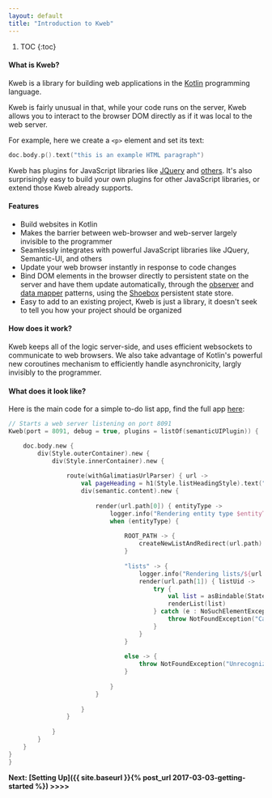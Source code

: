 ```yaml
---
layout: default
title: "Introduction to Kweb"
---
```


1. TOC
{:toc}

#### What is Kweb?

Kweb is a library for building web applications in the [Kotlin](http://kotlinlang.org/) programming language.

Kweb is fairly unusual in that, while your code runs on the server, Kweb allows you to interact to the browser DOM directly as if it was local to the web server. 

For example, here we create a `<p>` element and set its text:

```kotlin
doc.body.p().text("this is an example HTML paragraph")
```

Kweb has plugins for JavaScript libraries like [JQuery](https://jquery.com/) and 
[others](https://github.com/kwebio/core/tree/master/src/main/kotlin/io/kweb/plugins).  It's also 
surprisingly easy to build your own plugins for other JavaScript libraries, or extend those Kweb already
supports.

#### Features
* Build websites in Kotlin
* Makes the barrier between web-browser and web-server largely invisible to the programmer
* Seamlessly integrates with powerful JavaScript libraries like JQuery, Semantic-UI, and others
* Update your web browser instantly in response to code changes
* Bind DOM elements in the browser directly to persistent state on the server and have them update automatically, through the [observer](https://en.wikipedia.org/wiki/Observer_pattern) and [data mapper](https://en.m.wikipedia.org/wiki/Data_mapper_pattern) patterns, using the [Shoebox](https://github.com/kwebio/shoebox) persistent state store.
* Easy to add to an existing project, Kweb is just a library, it doesn't seek to tell you how your project should
  be organized

#### How does it work?
Kweb keeps all of the logic server-side, and uses efficient websockets to communicate to web 
browsers. We also take advantage of Kotlin's powerful new coroutines mechanism to efficiently handle
asynchronicity, largly invisibly to the programmer.

#### What does it look like?

Here is the main code for a simple to-do list app, find the full app [here](https://github.com/kwebio/core/tree/master/src/main/kotlin/io/kweb/demos/todo):

```kotlin
// Starts a web server listening on port 8091
Kweb(port = 8091, debug = true, plugins = listOf(semanticUIPlugin)) {

    doc.body.new {
        div(Style.outerContainer).new {
            div(Style.innerContainer).new {
            
                route(withGalimatiasUrlParser) { url ->
                    val pageHeading = h1(Style.listHeadingStyle).text("Shopping list")
                    div(semantic.content).new {
                    
                        render(url.path[0]) { entityType ->
                            logger.info("Rendering entity type $entityType")
                            when (entityType) {
                            
                                ROOT_PATH -> {
                                    createNewListAndRedirect(url.path)
                                }
                                
                                "lists" -> {
                                    logger.info("Rendering lists/${url.path[1]}")
                                    render(url.path[1]) { listUid ->
                                        try {
                                            val list = asBindable(State.lists, listUid)
                                            renderList(list)
                                        } catch (e : NoSuchElementException) {
                                            throw NotFoundException("Can't find list with id $listUid")
                                        }
                                    }
                                }
                                
                                else -> {
                                    throw NotFoundException("Unrecognized entity type '$entityType', path: ${url.path.value}")
                                }
                                
                            }
                        }
                        
                    }
                }
                
            }
        }
    }
}
}
```
**Next: [Setting Up]({{ site.baseurl }}{% post_url 2017-03-03-getting-started %}) >>>>**
